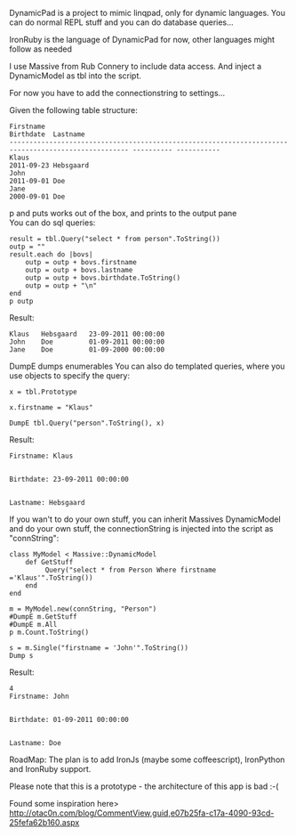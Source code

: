 DynamicPad is a project to mimic linqpad, only for dynamic languages.
You can do normal REPL stuff and you can do database queries...

IronRuby is the language of DynamicPad for now, other languages might follow as needed

I use Massive from Rub Connery to include data access. And inject a DynamicModel as tbl into the script.

For now you have to add the connectionstring to settings...


Given the following table structure:

	Firstname                                                                                            Birthdate  Lastname
	---------------------------------------------------------------------------------------------------- ---------- -----------
	Klaus                                                                                                2011-09-23 Hebsgaard 
	John                                                                                                 2011-09-01 Doe
	Jane                                                                                                 2000-09-01 Doe

p and puts works out of the box, and prints to the output pane	
You can do sql queries:

	result = tbl.Query("select * from person".ToString())
	outp = ""
	result.each do |bovs| 
		outp = outp + bovs.firstname
		outp = outp + bovs.lastname
		outp = outp + bovs.birthdate.ToString()
		outp = outp + "\n"
	end
	p outp
	
Result:

	Klaus	Hebsgaard	23-09-2011 00:00:00
	John	Doe			01-09-2011 00:00:00
	Jane	Doe			01-09-2000 00:00:00

DumpE dumps enumerables
You can also do templated queries, where you use objects to specify the query:
	
	x = tbl.Prototype

	x.firstname = "Klaus"

	DumpE tbl.Query("person".ToString(), x)
	
Result:

	Firstname: Klaus                                                                                               


	Birthdate: 23-09-2011 00:00:00


	Lastname: Hebsgaard       

If you wan't to do your own stuff, you can inherit Massives DynamicModel and do your own stuff, the connectionString is injected into the script as "connString":
	
	class MyModel < Massive::DynamicModel
		def GetStuff
			 Query("select * from Person Where firstname ='Klaus'".ToString())
		end	
	end

	m = MyModel.new(connString, "Person")
	#DumpE m.GetStuff
	#DumpE m.All
	p m.Count.ToString()

	s = m.Single("firstname = 'John'".ToString())
	Dump s

Result:

	4
	Firstname: John                                                                                                


	Birthdate: 01-09-2011 00:00:00


	Lastname: Doe     

	
RoadMap:
The plan is to add IronJs (maybe some coffeescript), IronPython and IronRuby support.

Please note that this is a prototype - the architecture of this app is bad :-(

Found some inspiration here>
http://otac0n.com/blog/CommentView,guid,e07b25fa-c17a-4090-93cd-25fefa62b160.aspx
